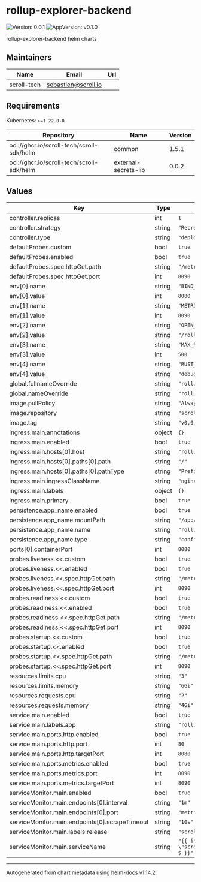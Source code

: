 # rollup-explorer-backend

![Version: 0.0.1](https://img.shields.io/badge/Version-0.0.1-informational?style=flat-square) ![AppVersion: v0.1.0](https://img.shields.io/badge/AppVersion-v0.1.0-informational?style=flat-square)

rollup-explorer-backend helm charts

## Maintainers

| Name | Email | Url |
| ---- | ------ | --- |
| scroll-tech | <sebastien@scroll.io> |  |

## Requirements

Kubernetes: `>=1.22.0-0`

| Repository | Name | Version |
|------------|------|---------|
| oci://ghcr.io/scroll-tech/scroll-sdk/helm | common | 1.5.1 |
| oci://ghcr.io/scroll-tech/scroll-sdk/helm | external-secrets-lib | 0.0.2 |

## Values

| Key | Type | Default | Description |
|-----|------|---------|-------------|
| controller.replicas | int | `1` |  |
| controller.strategy | string | `"Recreate"` |  |
| controller.type | string | `"deployment"` |  |
| defaultProbes.custom | bool | `true` |  |
| defaultProbes.enabled | bool | `true` |  |
| defaultProbes.spec.httpGet.path | string | `"/metrics"` |  |
| defaultProbes.spec.httpGet.port | int | `8090` |  |
| env[0].name | string | `"BIND_PORT"` |  |
| env[0].value | int | `8080` |  |
| env[1].name | string | `"METRICS_BIND_PORT"` |  |
| env[1].value | int | `8090` |  |
| env[2].name | string | `"OPEN_API_ADDR"` |  |
| env[2].value | string | `"/rollupscan"` |  |
| env[3].name | string | `"MAX_PER_PAGE"` |  |
| env[3].value | int | `500` |  |
| env[4].name | string | `"RUST_LOG"` |  |
| env[4].value | string | `"debug"` |  |
| global.fullnameOverride | string | `"rollup-explorer-backend"` |  |
| global.nameOverride | string | `"rollup-explorer-backend"` |  |
| image.pullPolicy | string | `"Always"` |  |
| image.repository | string | `"scrolltech/rollup-explorer-backend"` |  |
| image.tag | string | `"v0.0.11"` |  |
| ingress.main.annotations | object | `{}` |  |
| ingress.main.enabled | bool | `true` |  |
| ingress.main.hosts[0].host | string | `"rollup-explorer-backend.scrollsdk"` |  |
| ingress.main.hosts[0].paths[0].path | string | `"/"` |  |
| ingress.main.hosts[0].paths[0].pathType | string | `"Prefix"` |  |
| ingress.main.ingressClassName | string | `"nginx"` |  |
| ingress.main.labels | object | `{}` |  |
| ingress.main.primary | bool | `true` |  |
| persistence.app_name.enabled | bool | `true` |  |
| persistence.app_name.mountPath | string | `"/app/config/"` |  |
| persistence.app_name.name | string | `"rollup-explorer-backend-config"` |  |
| persistence.app_name.type | string | `"configMap"` |  |
| ports[0].containerPort | int | `8080` |  |
| probes.liveness.<<.custom | bool | `true` |  |
| probes.liveness.<<.enabled | bool | `true` |  |
| probes.liveness.<<.spec.httpGet.path | string | `"/metrics"` |  |
| probes.liveness.<<.spec.httpGet.port | int | `8090` |  |
| probes.readiness.<<.custom | bool | `true` |  |
| probes.readiness.<<.enabled | bool | `true` |  |
| probes.readiness.<<.spec.httpGet.path | string | `"/metrics"` |  |
| probes.readiness.<<.spec.httpGet.port | int | `8090` |  |
| probes.startup.<<.custom | bool | `true` |  |
| probes.startup.<<.enabled | bool | `true` |  |
| probes.startup.<<.spec.httpGet.path | string | `"/metrics"` |  |
| probes.startup.<<.spec.httpGet.port | int | `8090` |  |
| resources.limits.cpu | string | `"3"` |  |
| resources.limits.memory | string | `"6Gi"` |  |
| resources.requests.cpu | string | `"2"` |  |
| resources.requests.memory | string | `"4Gi"` |  |
| service.main.enabled | bool | `true` |  |
| service.main.labels.app | string | `"rollup-explorer-backend"` |  |
| service.main.ports.http.enabled | bool | `true` |  |
| service.main.ports.http.port | int | `80` |  |
| service.main.ports.http.targetPort | int | `8080` |  |
| service.main.ports.metrics.enabled | bool | `true` |  |
| service.main.ports.metrics.port | int | `8090` |  |
| service.main.ports.metrics.targetPort | int | `8090` |  |
| serviceMonitor.main.enabled | bool | `true` |  |
| serviceMonitor.main.endpoints[0].interval | string | `"1m"` |  |
| serviceMonitor.main.endpoints[0].port | string | `"metrics"` |  |
| serviceMonitor.main.endpoints[0].scrapeTimeout | string | `"10s"` |  |
| serviceMonitor.main.labels.release | string | `"scroll-sdk"` |  |
| serviceMonitor.main.serviceName | string | `"{{ include \"scroll.common.lib.chart.names.fullname\" $ }}"` |  |

----------------------------------------------
Autogenerated from chart metadata using [helm-docs v1.14.2](https://github.com/norwoodj/helm-docs/releases/v1.14.2)
